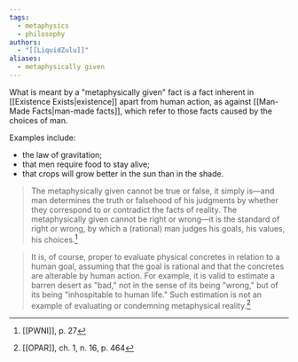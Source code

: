 ```yaml
---
tags:
  - metaphysics
  - philosophy
authors:
  - "[[LiquidZulu]]"
aliases:
  - metaphysically given
---
```


What is meant by a "metaphysically given" fact is a fact inherent in [[Existence Exists|existence]] apart from human action, as against [[Man-Made Facts|man-made facts]], which refer to those facts caused by the choices of man.

Examples include:
- the law of gravitation;
- that men require food to stay alive;
- that crops will grow better in the sun than in the shade.

>The metaphysically given cannot be true or false, it simply is—and man determines the truth or falsehood of his judgments by whether they correspond to or contradict the facts of reality. The metaphysically given cannot be right or wrong—it is the standard of right or wrong, by which a (rational) man judges his goals, his values, his choices.[^1]

> It is, of course, proper to evaluate physical concretes in relation to a human goal, assuming that the goal is rational and that the concretes are alterable by human action. For example, it is valid to estimate a barren desert as "bad," not in the sense of its being "wrong," but of its being "inhospitable to human life." Such estimation is not an example of evaluating or condemning metaphysical reality.[^2]

[^1]: [[PWNI]], p. 27
[^2]: [[OPAR]], ch. 1, n. 16, p. 464